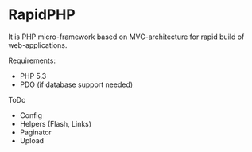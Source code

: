 RapidPHP
========

It is PHP micro-framework based on MVC-architecture for rapid build of web-applications.

Requirements:
* PHP 5.3
* PDO (if database support needed)

ToDo
* Config
* Helpers (Flash, Links)
* Paginator
* Upload